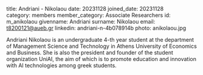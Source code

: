 title: Andriani - Nikolaou 
date: 20231128 
joined_date: 20231128  
category: members 
member_category: Associate Researchers 
id: m_anikolaou
givenname: Andriani
surname: Nikolaou
email: t8200121@aueb.gr
linkedin: andriani-n-4b078914b
photo: anikolaou.jpg

Andriani Nikolaou is an undergraduate 4-th year student at the department of Management Science and Technology in Athens University of Economics and Business. She is also the president and founder of the student organization UniAI, the aim of which is to promote education and innovation with AI technologies among greek students. 
